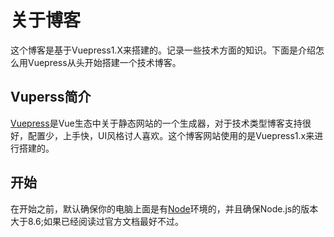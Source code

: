 # 关于博客

这个博客是基于Vuepress1.X来搭建的。记录一些技术方面的知识。下面是介绍怎么用Vuepress从头开始搭建一个技术博客。

## Vuperss简介

[Vuepress](https://v1.vuepress.vuejs.org/zh/)是Vue生态中关于静态网站的一个生成器，对于技术类型博客支持很好，配置少，上手快，UI风格讨人喜欢。这个博客网站使用的是Vuepress1.x来进行搭建的。

## 开始

在开始之前，默认确保你的电脑上面是有[Node](https://nodejs.org/zh-cn/)环境的，并且确保Node.js的版本大于8.6;如果已经阅读过官方文档最好不过。
